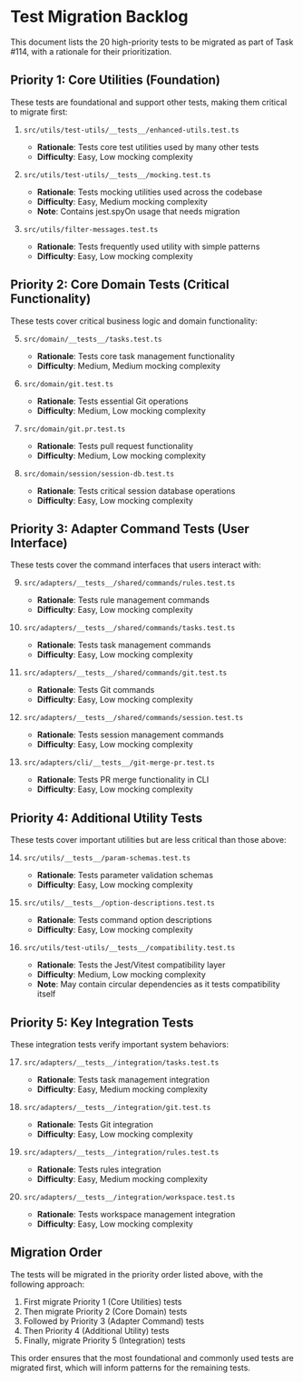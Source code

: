 # Test Migration Backlog

This document lists the 20 high-priority tests to be migrated as part of Task #114, with a rationale for their prioritization.

## Priority 1: Core Utilities (Foundation)

These tests are foundational and support other tests, making them critical to migrate first:

1. `src/utils/test-utils/__tests__/enhanced-utils.test.ts`
   - **Rationale**: Tests core test utilities used by many other tests
   - **Difficulty**: Easy, Low mocking complexity

2. `src/utils/test-utils/__tests__/mocking.test.ts`
   - **Rationale**: Tests mocking utilities used across the codebase
   - **Difficulty**: Easy, Medium mocking complexity
   - **Note**: Contains jest.spyOn usage that needs migration

3. `src/utils/filter-messages.test.ts`
   - **Rationale**: Tests frequently used utility with simple patterns
   - **Difficulty**: Easy, Low mocking complexity

## Priority 2: Core Domain Tests (Critical Functionality)

These tests cover critical business logic and domain functionality:

5. `src/domain/__tests__/tasks.test.ts`
   - **Rationale**: Tests core task management functionality
   - **Difficulty**: Medium, Medium mocking complexity

6. `src/domain/git.test.ts`
   - **Rationale**: Tests essential Git operations
   - **Difficulty**: Medium, Low mocking complexity

7. `src/domain/git.pr.test.ts`
   - **Rationale**: Tests pull request functionality
   - **Difficulty**: Medium, Low mocking complexity

8. `src/domain/session/session-db.test.ts`
   - **Rationale**: Tests critical session database operations
   - **Difficulty**: Easy, Low mocking complexity

## Priority 3: Adapter Command Tests (User Interface)

These tests cover the command interfaces that users interact with:

9. `src/adapters/__tests__/shared/commands/rules.test.ts`
   - **Rationale**: Tests rule management commands
   - **Difficulty**: Easy, Low mocking complexity

10. `src/adapters/__tests__/shared/commands/tasks.test.ts`
    - **Rationale**: Tests task management commands
    - **Difficulty**: Easy, Low mocking complexity

11. `src/adapters/__tests__/shared/commands/git.test.ts`
    - **Rationale**: Tests Git commands
    - **Difficulty**: Easy, Low mocking complexity

12. `src/adapters/__tests__/shared/commands/session.test.ts`
    - **Rationale**: Tests session management commands
    - **Difficulty**: Easy, Low mocking complexity

13. `src/adapters/cli/__tests__/git-merge-pr.test.ts`
    - **Rationale**: Tests PR merge functionality in CLI
    - **Difficulty**: Easy, Low mocking complexity

## Priority 4: Additional Utility Tests

These tests cover important utilities but are less critical than those above:

14. `src/utils/__tests__/param-schemas.test.ts`
    - **Rationale**: Tests parameter validation schemas
    - **Difficulty**: Easy, Low mocking complexity

15. `src/utils/__tests__/option-descriptions.test.ts`
    - **Rationale**: Tests command option descriptions
    - **Difficulty**: Easy, Low mocking complexity

16. `src/utils/test-utils/__tests__/compatibility.test.ts`
    - **Rationale**: Tests the Jest/Vitest compatibility layer
    - **Difficulty**: Medium, Low mocking complexity
    - **Note**: May contain circular dependencies as it tests compatibility itself

## Priority 5: Key Integration Tests

These integration tests verify important system behaviors:

17. `src/adapters/__tests__/integration/tasks.test.ts`
    - **Rationale**: Tests task management integration
    - **Difficulty**: Easy, Medium mocking complexity

18. `src/adapters/__tests__/integration/git.test.ts`
    - **Rationale**: Tests Git integration
    - **Difficulty**: Easy, Low mocking complexity

19. `src/adapters/__tests__/integration/rules.test.ts`
    - **Rationale**: Tests rules integration
    - **Difficulty**: Easy, Medium mocking complexity

20. `src/adapters/__tests__/integration/workspace.test.ts`
    - **Rationale**: Tests workspace management integration
    - **Difficulty**: Easy, Low mocking complexity

## Migration Order

The tests will be migrated in the priority order listed above, with the following approach:

1. First migrate Priority 1 (Core Utilities) tests
2. Then migrate Priority 2 (Core Domain) tests
3. Followed by Priority 3 (Adapter Command) tests
4. Then Priority 4 (Additional Utility) tests
5. Finally, migrate Priority 5 (Integration) tests

This order ensures that the most foundational and commonly used tests are migrated first, which will inform patterns for the remaining tests. 
